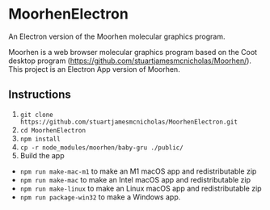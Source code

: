 # MoorhenElectron
An Electron version of the Moorhen molecular graphics program.

Moorhen is a web browser molecular graphics program based on the Coot desktop program (https://github.com/stuartjamesmcnicholas/Moorhen/). This project is
an Electron App version of Moorhen.

## **Instructions**

1. `git clone https://github.com/stuartjamesmcnicholas/MoorhenElectron.git`
2. `cd MoorhenElectron`
3. `npm install`
4. `cp -r node_modules/moorhen/baby-gru ./public/`
5.  Build the app 
  * `npm run make-mac-m1` to make an M1 macOS app and redistributable zip
  * `npm run make-mac` to make an Intel macOS app and redistributable zip
  * `npm run make-linux` to make an Linux macOS app and redistributable zip
  * `npm run package-win32` to make a Windows app.
